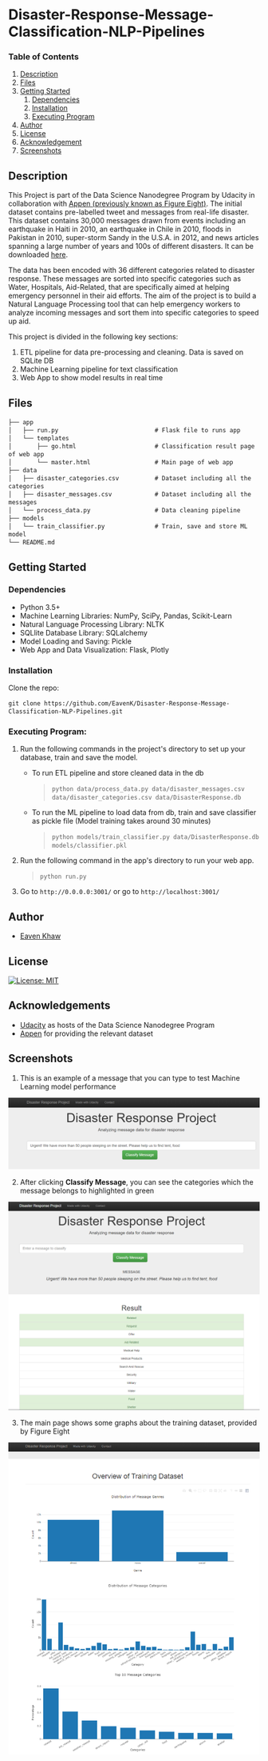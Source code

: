 # Disaster-Response-Message-Classification-NLP-Pipelines

### Table of Contents

1. [Description](#description)
2. [Files](#files)
3. [Getting Started](#getting_started)
	1. [Dependencies](#dependencies)
	2. [Installation](#installation)
	3. [Executing Program](#execution)
4. [Author](#author)
5. [License](#license)
6. [Acknowledgement](#acknowledgement)
7. [Screenshots](#screenshots)

## Description <a name="description"></a>

This Project is part of the Data Science Nanodegree Program by Udacity in collaboration with [Appen (previously known as Figure Eight)](https://appen.com/). The initial dataset contains pre-labelled tweet and messages from real-life disaster. This dataset contains 30,000 messages drawn from events including an earthquake in Haiti in 2010, an earthquake in Chile in 2010, floods in Pakistan in 2010, super-storm Sandy in the U.S.A. in 2012, and news articles spanning a large number of years and 100s of different disasters. It can be downloaded [here](https://appen.com/datasets/combined-disaster-response-data/).

The data has been encoded with 36 different categories related to disaster response. These messages are sorted into specific categories such as Water, Hospitals, Aid-Related, that are specifically aimed at helping emergency personnel in their aid efforts. The aim of the project is to build a Natural Language Processing tool that can help emergency workers to analyze incoming messages and sort them into specific categories to speed up aid.

This project is divided in the following key sections:

1. ETL pipeline for data pre-processing and cleaning. Data is saved on SQLite DB
2. Machine Learning pipeline for text classification
3. Web App to show model results in real time


## Files<a name="files"></a>
```.
├── app     
│   ├── run.py                           # Flask file to runs app
│   └── templates   
│       ├── go.html                      # Classification result page of web app
│       └── master.html                  # Main page of web app   
├── data                   
│   ├── disaster_categories.csv          # Dataset including all the categories  
│   ├── disaster_messages.csv            # Dataset including all the messages
│   └── process_data.py                  # Data cleaning pipeline
├── models
│   └── train_classifier.py              # Train, save and store ML model           
└── README.md
```


## Getting Started <a name="getting_started"></a>


<a name="dependencies"></a>
### Dependencies
* Python 3.5+ 
* Machine Learning Libraries: NumPy, SciPy, Pandas, Scikit-Learn
* Natural Language Processing Library: NLTK
* SQLlite Database Library: SQLalchemy
* Model Loading and Saving: Pickle
* Web App and Data Visualization: Flask, Plotly

<a name="installation"></a>
### Installation
Clone the repo:
```
git clone https://github.com/EavenK/Disaster-Response-Message-Classification-NLP-Pipelines.git

```
<a name="execution"></a>
### Executing Program:
1. Run the following commands in the project's directory to set up your database, train and save the model.

    - To run ETL pipeline and store cleaned data in the db
        >`python data/process_data.py data/disaster_messages.csv data/disaster_categories.csv data/DisasterResponse.db`
    - To run the ML pipeline to load data from db, train and save classifier as pickle file (Model training takes around 30 minutes)
        >`python models/train_classifier.py data/DisasterResponse.db models/classifier.pkl`

2. Run the following command in the app's directory to run your web app.
    >`python run.py`

3. Go to `http://0.0.0.0:3001/` or go to `http://localhost:3001/`


## Author<a name="authors"></a>

* [Eaven Khaw](https://github.com/EavenK)

## License<a name="license"></a>
[![License: MIT](https://img.shields.io/badge/License-MIT-yellow.svg)](https://opensource.org/licenses/MIT)

## Acknowledgements<a name="acknowledgement"></a>

* [Udacity](https://www.udacity.com/) as hosts of the Data Science Nanodegree Program
* [Appen](https://appen.com/) for providing the relevant dataset

## Screenshots<a name="screenshots"></a>
1. This is an example of a message that you can type to test Machine Learning model performance

![Sample Input](screenshots/sample0.PNG)

2. After clicking **Classify Message**, you can see the categories which the message belongs to highlighted in green

![Sample Output](screenshots/sample1.PNG)

3. The main page shows some graphs about the training dataset, provided by Figure Eight

![Main Page](screenshots/sample2.PNG)
